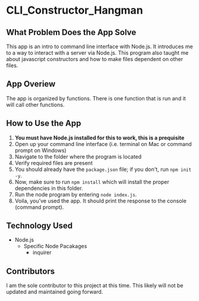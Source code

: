 # CLI_Constructor_Hangman

## What Problem Does the App Solve
This app is an intro to command line interface with Node.js. It introduces me to a way to interact with a server via Node.js. This program also taught me about javascript constructors and how to make files dependent on other files.

## App Overiew
The app is organized by functions. There is one function that is run and it will call other functions.

## How to Use the App
1. **You must have Node.js installed for this to work, this is a prequisite**
1. Open up your command line interface (i.e. terminal on Mac or command prompt on Windows)
2. Navigate to the folder where the program is located
3. Verify required files are present
  1. You should already have the `package.json` file; if you don't, run `npm init -y`. 
  2. Now, make sure to run `npm install` which will install the proper dependencies in this folder.
4. Run the node program by entering `node index.js`.
5. Voila, you've used the app. It should print the response to the console (command prompt).


## Technology Used
* Node.js
  * Specific Node Pacakages
    * inquirer

## Contributors
I am the sole contributor to this project at this time. This likely will not be updated and maintained going forward.